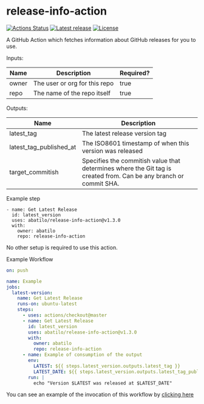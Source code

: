 # release-info-action

[![Actions Status](https://github.com/abatilo/release-info-action/workflows/ci/badge.svg)](https://github.com/abatilo/release-info-action/actions)
[![Latest
release](https://img.shields.io/github/v/release/abatilo/release-info-action?include_prereleases)](https://github.com/abatilo/release-info-action/releases)
[![License](https://img.shields.io/github/license/abatilo/release-info-action)](https://github.com/abatilo/release-info-action/blob/master/LICENSE)

A GitHub Action which fetches information about GitHub releases for you to use.

Inputs:

| Name  | Description                   | Required? |
| ----- | ----------------------------- | --------- |
| owner | The user or org for this repo | true      |
| repo  | The name of the repo itself   | true      |

Outputs:

| Name                    | Description                                                                                                       |
| ----------------------- | ----------------------------------------------------------------------------------------------------------------- |
| latest_tag              | The latest release version tag                                                                                    |
| latest_tag_published_at | The ISO8601 timestamp of when this version was released                                                           |
| target_commitish        | Specifies the commitish value that determines where the Git tag is created from. Can be any branch or commit SHA. |

Example step

```
- name: Get Latest Release
  id: latest_version
  uses: abatilo/release-info-action@v1.3.0
  with:
    owner: abatilo
    repo: release-info-action
```

No other setup is required to use this action.

Example Workflow

```yaml
on: push

name: Example
jobs:
  latest-version:
    name: Get Latest Release
    runs-on: ubuntu-latest
    steps:
      - uses: actions/checkout@master
      - name: Get Latest Release
        id: latest_version
        uses: abatilo/release-info-action@v1.3.0
        with:
          owner: abatilo
          repo: release-info-action
      - name: Example of consumption of the output
        env:
          LATEST: ${{ steps.latest_version.outputs.latest_tag }}
          LATEST_DATE: ${{ steps.latest_version.outputs.latest_tag_published_at }}
        run: |
          echo "Version $LATEST was released at $LATEST_DATE"
```

You can see an example of the invocation of this workflow by [clicking here](https://github.com/abatilo/release-info-action/actions?query=workflow%3AExample)
